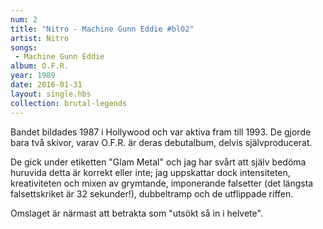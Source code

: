 ```yaml
---
num: 2
title: "Nitro - Machine Gunn Eddie #bl02"
artist: Nitro
songs: 
 - Machine Gunn Eddie
album: O.F.R.
year: 1989
date: 2016-01-31
layout: single.hbs
collection: brutal-legends
---
```

Bandet bildades 1987 i Hollywood och var aktiva fram till 1993. De gjorde bara två skivor, varav O.F.R. är deras debutalbum, delvis självproducerat.

De gick under etiketten "Glam Metal" och jag har svårt att själv bedöma huruvida detta är korrekt eller inte; jag uppskattar dock intensiteten, kreativiteten och mixen av grymtande, imponerande falsetter (det längsta falsettskriket är 32 sekunder!), dubbeltramp och de utflippade riffen.

Omslaget är närmast att betrakta som "utsökt så in i helvete".
